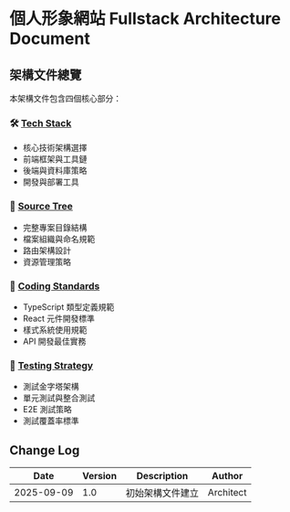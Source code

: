 # 個人形象網站 Fullstack Architecture Document

## 架構文件總覽

本架構文件包含四個核心部分：

### 🛠️ [Tech Stack](./tech-stack.md)

- 核心技術架構選擇
- 前端框架與工具鏈
- 後端與資料庫策略
- 開發與部署工具

### 📁 [Source Tree](./source-tree.md)

- 完整專案目錄結構
- 檔案組織與命名規範
- 路由架構設計
- 資源管理策略

### 📝 [Coding Standards](./coding-standards.md)

- TypeScript 類型定義規範
- React 元件開發標準
- 樣式系統使用規範
- API 開發最佳實務

### 🧪 [Testing Strategy](./testing-strategy.md)

- 測試金字塔架構
- 單元測試與整合測試
- E2E 測試策略
- 測試覆蓋率標準

## Change Log

| Date       | Version | Description      | Author    |
| ---------- | ------- | ---------------- | --------- |
| 2025-09-09 | 1.0     | 初始架構文件建立 | Architect |
